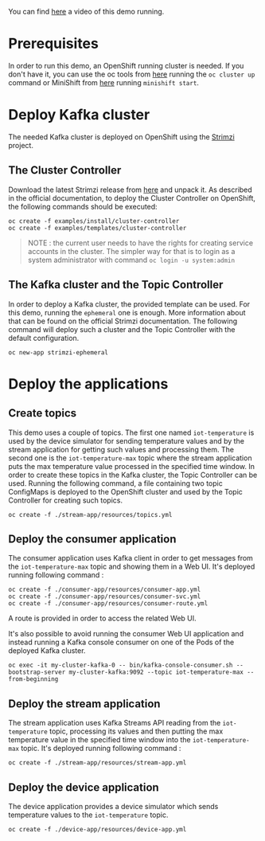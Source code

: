 You can find [here](https://youtu.be/MljQnXZE1oY) a video of this demo running.

# Prerequisites

In order to run this demo, an OpenShift running cluster is needed. If you don't have it, you can use the oc tools from 
[here](https://github.com/openshift/origin/releases) running the `oc cluster up` command or MiniShift from 
[here](https://github.com/minishift/minishift) running `minishift start`.

# Deploy Kafka cluster

The needed Kafka cluster is deployed on OpenShift using the [Strimzi](http://strimzi.io/) project.

## The Cluster Controller

Download the latest Strimzi release from [here](https://github.com/strimzi/strimzi/releases) and unpack it.
As described in the official documentation, to deploy the Cluster Controller on OpenShift, the following commands 
should be executed:

```
oc create -f examples/install/cluster-controller
oc create -f examples/templates/cluster-controller
```

> NOTE : the current user needs to have the rights for creating service accounts in the cluster. The simpler way for that 
is to login as a system administrator with command `oc login -u system:admin`

## The Kafka cluster and the Topic Controller

In order to deploy a Kafka cluster, the provided template can be used. For this demo, running the `ephemeral` one is enough.
More information about that can be found on the official Strimzi documentation.
The following command will deploy such a cluster and the Topic Controller with the default configuration.

```
oc new-app strimzi-ephemeral
```

# Deploy the applications

## Create topics

This demo uses a couple of topics. The first one named `iot-temperature` is used by the device simulator for sending 
temperature values and by the stream application for getting such values and processing them. The second one is the 
`iot-temperature-max` topic where the stream application puts the max temperature value processed in the specified time 
window.
In order to create these topics in the Kafka cluster, the Topic Controller can be used. Running the following command, a 
file containing two topic ConfigMaps is deployed to the OpenShift cluster and used by the Topic Controller for creating 
such topics.

```
oc create -f ./stream-app/resources/topics.yml
```

## Deploy the consumer application

The consumer application uses Kafka client in order to get messages from the `iot-temperature-max` topic and showing them 
in a Web UI.
It's deployed running following command :

```
oc create -f ./consumer-app/resources/consumer-app.yml
oc create -f ./consumer-app/resources/consumer-svc.yml
oc create -f ./consumer-app/resources/consumer-route.yml
```

A route is provided in order to access the related Web UI.

It's also possible to avoid running the consumer Web UI application and instead running a Kafka console consumer on one 
of the Pods of the deployed Kafka cluster.

```
oc exec -it my-cluster-kafka-0 -- bin/kafka-console-consumer.sh --bootstrap-server my-cluster-kafka:9092 --topic iot-temperature-max --from-beginning
```

## Deploy the stream application

The stream application uses Kafka Streams API reading from the `iot-temperature` topic, processing its values and then 
putting the max temperature value in the specified time window into the `iot-temperature-max` topic.
It's deployed running following command :

```
oc create -f ./stream-app/resources/stream-app.yml
```

## Deploy the device application

The device application provides a device simulator which sends temperature values to the `iot-temperature` topic.

```
oc create -f ./device-app/resources/device-app.yml
```
